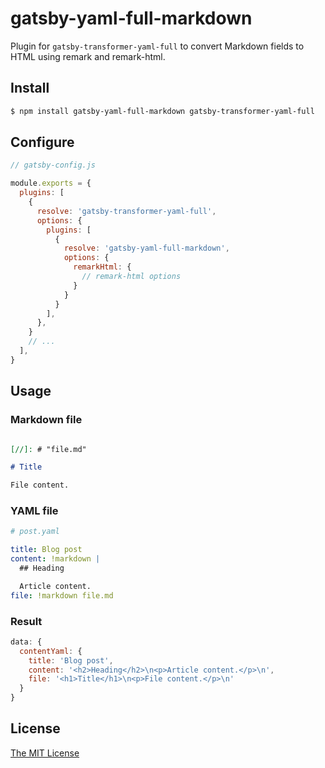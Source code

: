 # gatsby-yaml-full-markdown

Plugin for `gatsby-transformer-yaml-full` to convert Markdown fields to HTML
using remark and remark-html.

## Install

```bash
$ npm install gatsby-yaml-full-markdown gatsby-transformer-yaml-full
```

## Configure

```javascript
// gatsby-config.js

module.exports = {
  plugins: [
    {
      resolve: 'gatsby-transformer-yaml-full',
      options: {
        plugins: [
          {
            resolve: 'gatsby-yaml-full-markdown',
            options: {
              remarkHtml: {
                // remark-html options
              }
            }
          }
        ],
      },
    }
    // ...
  ],
}
```

## Usage

### Markdown file

```markdown

[//]: # "file.md"

# Title

File content.
```

### YAML file

```yaml
# post.yaml

title: Blog post
content: !markdown |
  ## Heading

  Article content.
file: !markdown file.md
```

### Result

```javascript
data: {
  contentYaml: {
    title: 'Blog post',
    content: '<h2>Heading</h2>\n<p>Article content.</p>\n',
    file: '<h1>Title</h1>\n<p>File content.</p>\n'
  }
}
```

## License

[The MIT License][license]

[license]: https://github.com/stldo/gatsby-transformer-yaml-full/blob/master/LICENSE
